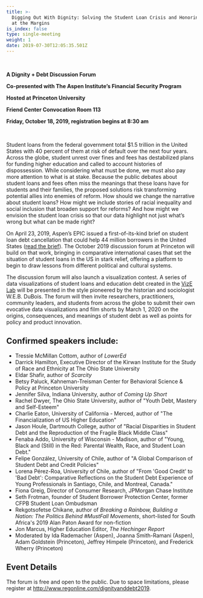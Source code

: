 ```yaml
---
title: >-
  Digging Out With Dignity: Solving the Student Loan Crisis and Honoring Meaning
  at the Margins 
is_index: false
type: single-meeting
weight: 1
date: 2019-07-30T12:05:35.501Z
---
```

<br>

**A Dignity + Debt Discussion Forum**

**Co-presented with The Aspen Institute’s Financial Security Program** 

**Hosted at Princeton University** 

**Friend Center Convocation Room 113**

**Friday, October 18, 2019, registration begins at 8:30 am**

<br/>

Student loans from the federal government total $1.5 trillion in the United States with 40 percent of them at risk of default over the next four years. Across the globe, student unrest over fines and fees has destabilized plans for funding higher education and called to account histories of dispossession. While considering what must be done, we must also pay more attention to what is at stake. Because the public debates about student loans and fees often miss the meanings that these loans have for students and their families, the proposed solutions risk transforming potential allies into enemies of reform. How should we change the narrative about student loans? How might we include stories of racial inequality and social inclusion that broaden support for reforms? And how might we envision the student loan crisis so that our data highlight not just what’s wrong but what can be made right? 

On April 23, 2019, Aspen’s EPIC issued a first-of-its-kind brief on student loan debt cancellation that could help 44 million borrowers in the United States ([read the brief](http://www.aspenepic.org/student-loan-cancellation/)). The October 2019 discussion forum at Princeton will build on that work, bringing in comparative international cases that set the situation of student loans in the US in stark relief, offering a platform to begin to draw lessons from different political and cultural systems.  

The discussion forum will also launch a visualization contest. A series of data visualizations of student loans and education debt created in the [VizE Lab](http://vizelab.princeton.edu) will be presented in the style pioneered by the historian and sociologist W.E.B. DuBois. The forum will then invite researchers, practitioners, community leaders, and students from across the globe to submit their own evocative data visualizations and film shorts by March 1, 2020 on the origins, consequences, and meanings of student debt as well as points for policy and product innovation.  

## Confirmed speakers include:

* Tressie McMillan Cottom, author of _LowerEd_
* Darrick Hamilton, Executive Director of the Kirwan Institute for the Study of Race and Ethnicity at The Ohio State University 
* Eldar Shafir, author of _Scarcity_ 
* Betsy Paluck, Kahneman-Treisman Center for Behavioral Science & Policy at Princeton University 
* Jennifer Silva, Indiana University, author of _Coming Up Short_ 
* Rachel Dwyer, The Ohio State University, author of "Youth Debt, Mastery and Self-Esteem" 
* Charlie Eaton, University of California - Merced, author of "The Financialization of US Higher Education"
* Jason Houle, Dartmouth College, author of "Racial Disparities in Student Debt and the Reproduction of the Fragile Black Middle Class"
* Fenaba Addo, University of Wisconsin - Madison, author of "Young, Black and (Still) in the Red: Parental Wealth, Race, and Student Loan Debt."
* Felipe González, University of Chile, author of "A Global Comparison of Student Debt and Credit Policies" 
* Lorena Pérez-Roa, University of Chile, author of "From 'Good Credit' to 'Bad Debt': Comparative Reflections on the Student Debt Experience of Young Professionals in Santiago, Chile, and Montreal, Canada."
* Fiona Greig, Director of Consumer Research, JPMorgan Chase Institute
* Seth Frotman, founder of Student Borrower Protection Center, former CFPB Student Loan Ombudsman 
* Rekgotsofetse Chikane, author of _Breaking a Rainbow, Building a Nation: The Politics Behind #MustFall Movements_, short-listed for South Africa's 2019 Alan Paton Award for non-fiction 
* Jon Marcus, Higher Education Editor, _The Hechinger Report_ 
* Moderated by Ida Rademacher (Aspen), Joanna Smith-Ramani (Aspen), Adam Goldstein (Princeton), Jeffrey Himpele (Princeton), and Frederick Wherry (Princeton) 

## Event Details

The forum is free and open to the public. Due to space limitations, please register at <http://www.regonline.com/dignityanddebt2019>.
